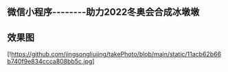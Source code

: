
 ## 微信小程序--------助力2022冬奥会合成冰墩墩
 ## 效果图
 [!https://github.com/jingsongliujing/takePhoto/blob/main/static/11acb62b66b740f9e834ccca808bb5c.jpg]
 

